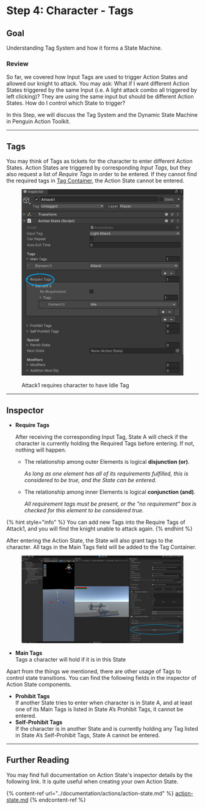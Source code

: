 # Step 4: Character - Tags

## Goal

Understanding Tag System and how it forms a State Machine.

### Review

So far, we covered how Input Tags are used to trigger Action States and allowed our knight to attack. You may ask: What if I want different Action States triggered by the same Input (i.e. A light attack combo all triggered by left clicking)? They are using the same input but should be different Action States. How do I control which State to trigger?

In this Step, we will discuss the Tag System and the Dynamic State Machine in Penguin Action Toolkit.

***

## Tags

You may think of Tags as tickets for the character to enter different Action States. Action States are triggered by corresponding _Input Tags_, but they also request a list of _Require Tags_ in order to be entered. If they cannot find the required tags in [Tag Container](step-3-character-action-states.md#tag-container), the Action State cannot be entered.

<figure><img src="../.gitbook/assets/image (21).png" alt=""><figcaption><p>Attack1 requires character to have Idle Tag</p></figcaption></figure>

***

## Inspector

*   **Require Tags**

    After receiving the corresponding Input Tag, State A will check if the character is currently holding the Required Tags before entering. If not, nothing will happen.&#x20;

    *   The relationship among outer Elements is logical **disjunction (or)**.&#x20;

        _As long as one element has all of its requirements fulfilled, this is considered to be true, and the State can be entered._&#x20;
    *   The relationship among inner Elements is logical **conjunction (and)**.&#x20;

        _All requirement tags must be present, or the "no requirement" box is checked for this element to be considered true._

{% hint style="info" %}
You can add new Tags into the Require Tags of Attack1, and you will find the knight unable to attack again.
{% endhint %}

After entering the Action State, the State will also grant tags to the character. All tags in the Main Tags field will be added to the Tag Container.

<figure><img src="../.gitbook/assets/image (22).png" alt=""><figcaption></figcaption></figure>

* **Main Tags**\
  Tags a character will hold if it is in this State

Apart from the things we mentioned, there are other usage of Tags to control state transitions. You can find the following fields in the inspector of Action State components.

* **Prohibit Tags**\
  If another State tries to enter when character is in State A, and at least one of its Main Tags is listed in State A’s Prohibit Tags, it cannot be entered.
* **Self-Prohibit Tags**\
  If the character is in another State and is currently holding any Tag listed in State A’s Self-Prohibit Tags, State A cannot be entered.

***

## Further Reading

You may find full documentation on Action State's inspector details by the following link. It is quite useful when creating your own Action State.

{% content-ref url="../documentation/actions/action-state.md" %}
[action-state.md](../documentation/actions/action-state.md)
{% endcontent-ref %}

